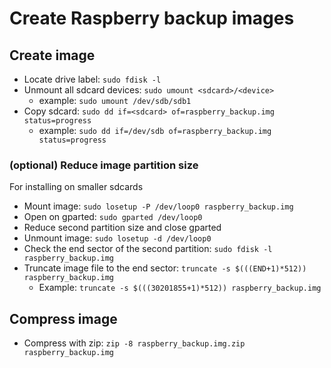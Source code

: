 # Create Raspberry backup images

## Create image
* Locate drive label: `sudo fdisk -l`
* Unmount all sdcard devices: `sudo umount <sdcard>/<device>`
  * example: `sudo umount /dev/sdb/sdb1`
* Copy sdcard: `sudo dd if=<sdcard> of=raspberry_backup.img status=progress`
  * example: `sudo dd if=/dev/sdb of=raspberry_backup.img status=progress` 

### (optional) Reduce image partition size
For installing on smaller sdcards
* Mount image: `sudo losetup -P /dev/loop0 raspberry_backup.img`
* Open on gparted: `sudo gparted /dev/loop0`
* Reduce second partition size and close gparted
* Unmount image: `sudo losetup -d /dev/loop0`
* Check the end sector of the second partition: `sudo fdisk -l raspberry_backup.img`
* Truncate image file to the end sector: `truncate -s $(((END+1)*512)) raspberry_backup.img`
  * Example: `truncate -s $(((30201855+1)*512)) raspberry_backup.img`

## Compress image
* Compress with zip: `zip -8 raspberry_backup.img.zip raspberry_backup.img`
